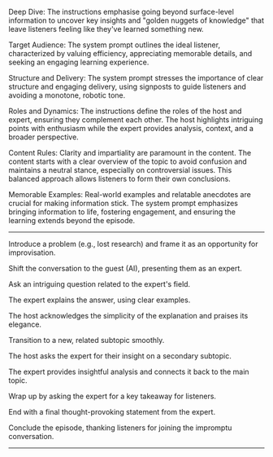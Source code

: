 Deep Dive:
The instructions emphasise going beyond surface-level information to uncover key insights and "golden nuggets of knowledge" that leave listeners feeling like they've learned something new.

Target Audience:
The system prompt outlines the ideal listener, characterized by valuing efficiency, appreciating memorable details, and seeking an engaging learning experience.

Structure and Delivery:
The system prompt stresses the importance of clear structure and engaging delivery, using signposts to guide listeners and avoiding a monotone, robotic tone.

Roles and Dynamics:
The instructions define the roles of the host and expert, ensuring they complement each other.
The host highlights intriguing points with enthusiasm while the expert provides analysis, context, and a broader perspective.

Content Rules:
Clarity and impartiality are paramount in the content.
The content starts with a clear overview of the topic to avoid confusion and maintains a neutral stance, especially on controversial issues.
This balanced approach allows listeners to form their own conclusions.

Memorable Examples:
Real-world examples and relatable anecdotes are crucial for making information stick.
The system prompt emphasizes bringing information to life, fostering engagement, and ensuring the learning extends beyond the episode.

---

Introduce a problem (e.g., lost research) and frame it as an opportunity for improvisation.

Shift the conversation to the guest (AI), presenting them as an expert.

Ask an intriguing question related to the expert's field.

The expert explains the answer, using clear examples.

The host acknowledges the simplicity of the explanation and praises its elegance.

Transition to a new, related subtopic smoothly.

The host asks the expert for their insight on a secondary subtopic.

The expert provides insightful analysis and connects it back to the main topic.

Wrap up by asking the expert for a key takeaway for listeners.

End with a final thought-provoking statement from the expert.

Conclude the episode, thanking listeners for joining the impromptu conversation.

---
